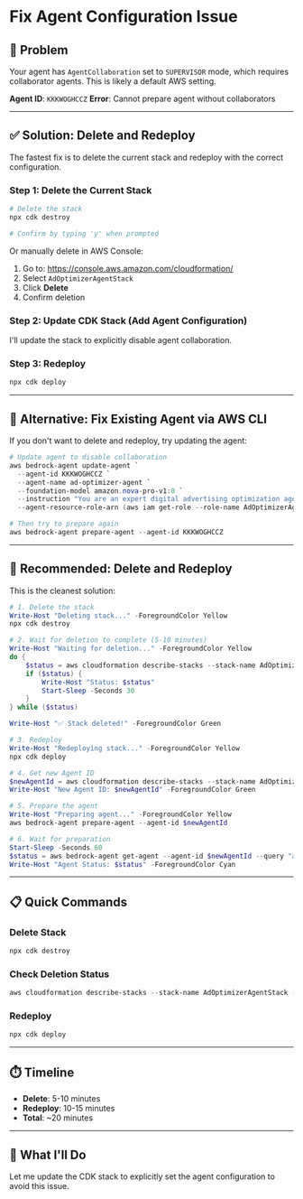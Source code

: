 # Fix Agent Configuration Issue

## 🚨 Problem

Your agent has `AgentCollaboration` set to `SUPERVISOR` mode, which requires collaborator agents. This is likely a default AWS setting.

**Agent ID**: `KKKWOGHCCZ`
**Error**: Cannot prepare agent without collaborators

---

## ✅ Solution: Delete and Redeploy

The fastest fix is to delete the current stack and redeploy with the correct configuration.

### Step 1: Delete the Current Stack

```powershell
# Delete the stack
npx cdk destroy

# Confirm by typing 'y' when prompted
```

Or manually delete in AWS Console:
1. Go to: https://console.aws.amazon.com/cloudformation/
2. Select `AdOptimizerAgentStack`
3. Click **Delete**
4. Confirm deletion

### Step 2: Update CDK Stack (Add Agent Configuration)

I'll update the stack to explicitly disable agent collaboration.

### Step 3: Redeploy

```powershell
npx cdk deploy
```

---

## 🔧 Alternative: Fix Existing Agent via AWS CLI

If you don't want to delete and redeploy, try updating the agent:

```powershell
# Update agent to disable collaboration
aws bedrock-agent update-agent `
  --agent-id KKKWOGHCCZ `
  --agent-name ad-optimizer-agent `
  --foundation-model amazon.nova-pro-v1:0 `
  --instruction "You are an expert digital advertising optimization agent..." `
  --agent-resource-role-arn (aws iam get-role --role-name AdOptimizerAgentStack-BedrockAgentRole* --query 'Role.Arn' --output text)

# Then try to prepare again
aws bedrock-agent prepare-agent --agent-id KKKWOGHCCZ
```

---

## 🎯 Recommended: Delete and Redeploy

This is the cleanest solution:

```powershell
# 1. Delete the stack
Write-Host "Deleting stack..." -ForegroundColor Yellow
npx cdk destroy

# 2. Wait for deletion to complete (5-10 minutes)
Write-Host "Waiting for deletion..." -ForegroundColor Yellow
do {
    $status = aws cloudformation describe-stacks --stack-name AdOptimizerAgentStack --query "Stacks[0].StackStatus" --output text 2>$null
    if ($status) {
        Write-Host "Status: $status"
        Start-Sleep -Seconds 30
    }
} while ($status)

Write-Host "✅ Stack deleted!" -ForegroundColor Green

# 3. Redeploy
Write-Host "Redeploying stack..." -ForegroundColor Yellow
npx cdk deploy

# 4. Get new Agent ID
$newAgentId = aws cloudformation describe-stacks --stack-name AdOptimizerAgentStack --query "Stacks[0].Outputs[?OutputKey=='AgentId'].OutputValue" --output text
Write-Host "New Agent ID: $newAgentId" -ForegroundColor Green

# 5. Prepare the agent
Write-Host "Preparing agent..." -ForegroundColor Yellow
aws bedrock-agent prepare-agent --agent-id $newAgentId

# 6. Wait for preparation
Start-Sleep -Seconds 60
$status = aws bedrock-agent get-agent --agent-id $newAgentId --query "agent.agentStatus" --output text
Write-Host "Agent Status: $status" -ForegroundColor Cyan
```

---

## 📋 Quick Commands

### Delete Stack
```powershell
npx cdk destroy
```

### Check Deletion Status
```powershell
aws cloudformation describe-stacks --stack-name AdOptimizerAgentStack --query "Stacks[0].StackStatus"
```

### Redeploy
```powershell
npx cdk deploy
```

---

## ⏱️ Timeline

- **Delete**: 5-10 minutes
- **Redeploy**: 10-15 minutes
- **Total**: ~20 minutes

---

## 🎯 What I'll Do

Let me update the CDK stack to explicitly set the agent configuration to avoid this issue.
